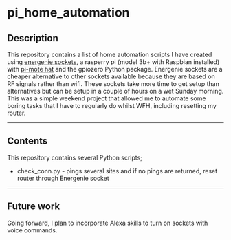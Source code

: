 # pi_home_automation

## Description
This repository contains a list of home automation scripts I have created using [energenie sockets](https://energenie4u.co.uk/catalogue/product/ENER002), a rasperry pi (model 3b+ with Raspbian installed) with [pi-mote hat](https://uk.pi-supply.com/products/energenie-pi-mote-control-board) and the gpiozero Python package.
Energenie sockets are a cheaper alternative to other sockets available because they are based on RF signals rather than wifi.
These sockets take more time to get setup than alternatives but can be setup in a couple of hours on a wet Sunday morning.
This was a simple weekend project that allowed me to automate some boring tasks that I have to regularly do whilst WFH, including resetting my router.

----

## Contents
This repository contains several Python scripts;
- check_conn.py - pings several sites and if no pings are returned, reset router through Energenie socket

----
## Future work
Going forward, I plan to incorporate Alexa skills to turn on sockets with voice commands.
